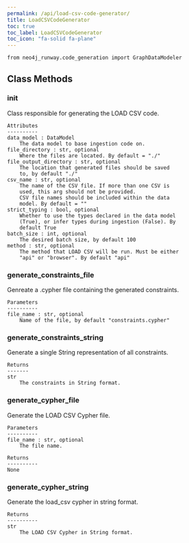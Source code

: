 ```yaml
---
permalink: /api/load-csv-code-generator/
title: LoadCSVCodeGenerator
toc: true
toc_label: LoadCSVCodeGenerator
toc_icon: "fa-solid fa-plane"
---
```


    from neo4j_runway.code_generation import GraphDataModeler




## Class Methods


### __init__
Class responsible for generating the LOAD CSV code.

    Attributes
    ----------
    data_model : DataModel
        The data model to base ingestion code on.
    file_directory : str, optional
        Where the files are located. By default = "./"
    file_output_directory : str, optional
        The location that generated files should be saved
        to, by default "./"
    csv_name : str, optional
        The name of the CSV file. If more than one CSV is
        used, this arg should not be provided.
        CSV file names should be included within the data
        model. By default = ""
    strict_typing : bool, optional
        Whether to use the types declared in the data model
        (True), or infer types during ingestion (False). By
        default True
    batch_size : int, optional
        The desired batch size, by default 100
    method : str, optional
        The method that LOAD CSV will be run. Must be either
        "api" or "browser". By default "api"


### generate_constraints_file
Genreate a .cypher file containing the generated
        constraints.

    Parameters
    ----------
    file_name : str, optional
        Name of the file, by default "constraints.cypher"


### generate_constraints_string
Generate a single String representation of all
        constraints.

    Returns
    -------
    str
        The constraints in String format.


### generate_cypher_file
Generate the LOAD CSV Cypher file.

    Parameters
    ----------
    file_name : str, optional
        The file name.

    Returns
    ----------
    None


### generate_cypher_string
Generate the load_csv cypher in string format.

    Returns
    ----------
    str
        The LOAD CSV Cypher in String format.

